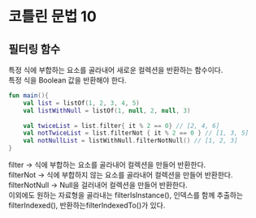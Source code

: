 # 코틀린 문법 10

## 필터링 함수

특정 식에 부합하는 요소를 골라내어 새로운 컬렉션을 반환하는 함수이다.   
특정 식을 Boolean 값을 반환해야 한다.  

```kotlin
fun main(){
    val list = listOf(1, 2, 3, 4, 5)
    val listWithNull = listOf(1, null, 2, null, 3)
    
    val twiceList = list.filter{ it % 2 == 0} // [2, 4, 6]
    val notTwiceList = list.filterNot { it % 2 == 0 } // [1, 3, 5]
    val notNullList = listWithNull.filterNotNull() // [1, 2, 3]
}
```

filter -> 식에 부합하는 요소를 골라내어 컬렉션을 만들어 반환한다.   
filterNot -> 식에 부합하지 않는 요소를 골라내어 컬렉션을 만들어 반환한다.   
filterNotNull -> Null을 걸러내어 컬렉션을 만들어 반환한다.   
이외에도 원하는 자료형을 골라내는 filterIsInstance(), 인덱스를 함께 추출하는 filterIndexed(), 반환하는filterIndexedTo()가 있다. 